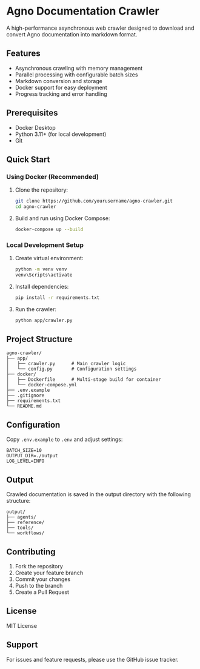 # Agno Documentation Crawler

A high-performance asynchronous web crawler designed to download and convert Agno documentation into markdown format.

## Features
- Asynchronous crawling with memory management
- Parallel processing with configurable batch sizes
- Markdown conversion and storage
- Docker support for easy deployment
- Progress tracking and error handling

## Prerequisites
- Docker Desktop
- Python 3.11+ (for local development)
- Git

## Quick Start

### Using Docker (Recommended)
1. Clone the repository:
   ```bash
   git clone https://github.com/yourusername/agno-crawler.git
   cd agno-crawler
   ```

2. Build and run using Docker Compose:
   ```bash
   docker-compose up --build
   ```

### Local Development Setup
1. Create virtual environment:
   ```bash
   python -m venv venv
   venv\Scripts\activate
   ```

2. Install dependencies:
   ```bash
   pip install -r requirements.txt
   ```

3. Run the crawler:
   ```bash
   python app/crawler.py
   ```

## Project Structure
```
agno-crawler/
├── app/
│   ├── crawler.py      # Main crawler logic
│   └── config.py       # Configuration settings
├── docker/
│   ├── Dockerfile      # Multi-stage build for container
│   └── docker-compose.yml
├── .env.example
├── .gitignore
├── requirements.txt
└── README.md
```

## Configuration
Copy `.env.example` to `.env` and adjust settings:
```env
BATCH_SIZE=10
OUTPUT_DIR=./output
LOG_LEVEL=INFO
```

## Output
Crawled documentation is saved in the output directory with the following structure:
```
output/
├── agents/
├── reference/
├── tools/
└── workflows/
```

## Contributing
1. Fork the repository
2. Create your feature branch
3. Commit your changes
4. Push to the branch
5. Create a Pull Request

## License
MIT License

## Support
For issues and feature requests, please use the GitHub issue tracker.